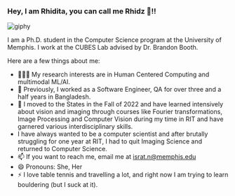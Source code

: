 ### Hey, I am Rhidita, you can call me Rhidz 👋!!
![giphy](https://github.com/Rhidz/Rhidz/assets/36930197/fb001767-2708-444d-8b60-f497f7e5f4a6)



I am a Ph.D. student in the Computer Science program at the University of Memphis. I work at the CUBES Lab advised by Dr. Brandon Booth.

Here are a few things about me:
- 👩🏻‍🔬 My research interests are in Human Centered Computing and multimodal ML/AI. 
- 👯 Previously, I worked as a Software Engineer, QA for over three and a half years in Bangladesh.
- 🤔 I moved to the States in the Fall of 2022 and have learned intensively about vision and imaging through courses like Fourier transformations, Image Processing and Computer Vision during my time in RIT and have garnered various interdisciplinary skills.
- I have always wanted to be a computer scientist and after brutally struggling for one year at RIT, I had to quit Imaging Science and returned to Computer Science.
- 📫 If you want to reach me, email me at israt.n@memphis.edu
- 😄 Pronouns: She, Her 
- ⚡ I love table tennis and travelling a lot, and right now I am trying to learn bouldering (but I suck at it).


